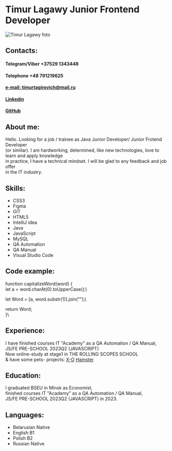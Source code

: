 # Timur Lagawy Junior Frontend Developer

![Timur Lagawy foto](https://avatars.githubusercontent.com/u/99760868?v=4)

## Contacts:

#### Telegram/Viber +37529 1343448

#### Telephone +48 791219625

#### [e-mail: timurtagirovich@mail.ru](timurtagirovich@mail.ru)

#### [Linkedin](https://www.linkedin.com/in/timur-lagawy/)

#### [GitHub](https://github.com/TimurLagawy)

## About me:

Hello. Looking for a job / trainee as Java Junior Developer/ Junior Frotend Developer\
 (or similar). I am hardworking, determined, like new technologies, love to learn and apply knowledge\
 in practice, I have a technical mindset. I will be glad to any feedback and job offer\
 in the IT industry.

## Skills:

- CSS3
- Figma
- GIT
- HTML5
- IntelliJ idea
- Java
- JavaScript
- MySQL
- QA Automation
- QA Manual
- Visual Studio Code

## Code example:

function capitalizeWord(word) {\
let a = word.charAt(0).toUpperCase();\

let Word = [a, word.substr(1)].join("");\

return Word;\
}\

## Experience:

I have finished courses IT "Academy" as a QA Automation / QA Manual,\
JS/FE PRE-SCHOOL 2023Q2 (JAVASCRIPT)\
Now online-study at stage1 in THE ROLLING SCOPES SCHOOL\
& have some pets- projects: [X-O](https://x-o-game-timurlagawy.netlify.app/) [Hamster](https://hamster-game-timurlagawy.netlify.app/)

## Education:

I graduated BSEU in Minsk as Economist,\
finished courses IT "Academy" as a QA Automation / QA Manual,\
JS/FE PRE-SCHOOL 2023Q2 (JAVASCRIPT) in 2023.

## Languages:

- Belarusian Native
- English B1
- Polish B2
- Russian Native
